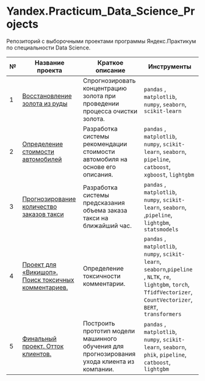 # Yandex.Practicum_Data_Science_Projects

Репозиторий с выборочными проектами программы Яндекс.Практикум по специальности Data Science.

| № | Название проекта  | Краткое описание | Инструменты |
|--|--|--|--|
|1| [Восстановление золота из руды](https://github.com/EgorovYuriy/Yandex.Practicum_Data_Science_Projects/blob/main/Gold_recovery_and_flotation/Gold_recovery_and_flotation.ipynb) | Спрогнозировать концентрацию золота при проведении процесса очистки золота. | `pandas` , `matplotlib`, `numpy`, `seaborn`, `scikit-learn`|
|2| [Определение стоимости автомобилей](https://github.com/EgorovYuriy/Yandex.Practicum_Data_Science_Projects/blob/main/Determining_the_cost_of_cars/Determining_the_cost_of_cars.ipynb) | Разработка системы рекомендации стоимости автомобиля на основе его описания. | `pandas` , `matplotlib`, `numpy`, `scikit-learn`, `seaborn`, `pipeline`, `catboost`, `xgboost`, `lightgbm`|
|3| [Прогнозирование количество заказов такси](https://github.com/EgorovYuriy/Yandex.Practicum_Data_Science_Projects/blob/main/Predicting_taxi_orders/Predicting_taxi_orders.ipynb) | Разработка системы предсказания объема заказа такси на ближайший час.| `pandas` , `matplotlib`, `numpy`, `scikit-learn`, `seaborn`, ,`pipeline`, `lightgbm`, `statsmodels`|
|4| [Проект для «Викишоп». Поиск токсичных комментариев.](https://github.com/EgorovYuriy/Yandex.Practicum_Data_Science_Projects/blob/main/Toxic_Comments/Toxic_Comments.ipynb) | Определение токсичности комментарии.| `pandas` , `matplotlib`, `numpy`, `scikit-learn`, `seaborn`,`pipeline` , `NLTK`, `re`, `lightgbm`, `torch`, `TfidfVectorizer`, `CountVectorizer`, `BERT`, `transformers`|
|5| [Финальный проект. Отток клиентов.](https://github.com/EgorovYuriy/Yandex.Practicum_Data_Science_Projects/blob/main/Final_Project_customer_outflow/Final_Project_customer_outflow.ipynb) | Построить прототип модели машинного обучения для прогнозирования ухода клиента из компании.| `pandas` , `matplotlib`, `numpy`, `scikit-learn`, `seaborn`, `phik`, `pipeline`, `catboost`,  `lightgbm`|
